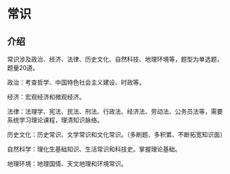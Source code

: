 # 常识

## 介绍

常识涉及政治、经济、法律、历史文化、自然科技、地理环境等，题型为单选题，题量20道。

政治：考查哲学、中国特色社会主义建设、时政等。

经济：宏观经济和微观经济。

法律：法理学、宪法、民法、刑法、行政法、经济法、劳动法、公务员法等，需要系统学习理论课程，理清知识脉络。

历史文化：历史常识、文学常识和文化常识。（多刷题、多积累、不断拓宽知识面）

自然科学：理化生基础知识、生活常识和科技史。掌握理论基础。

地理环境：地理国情、天文地理和环境常识。


